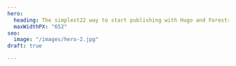 ```yaml
---
hero:
  heading: The simplest22 way to start publishing with Hugo and Forestry.
  maxWidthPX: "652"
seo:
  image: "/images/hero-2.jpg"
draft: true

---
```

